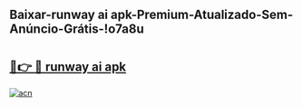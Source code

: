 
## Baixar-runway ai apk-Premium-Atualizado-Sem-Anúncio-Grátis-!o7a8u

# <h2><a href="https://andorid.site?title=runway_ai_apk&ref=27">🔗👉 🔴 runway ai apk</a></h2>

[![acn](https://github.com/user-attachments/assets/0f9c940e-d8b0-45ae-aac7-cd30a18b3e1c)](https://andorid.site?title=runway_ai_apk&ref=27)

